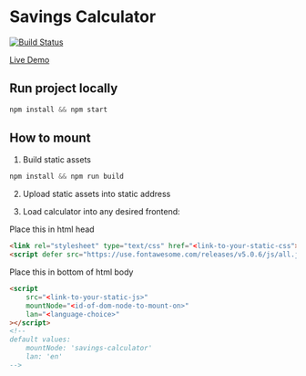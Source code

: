 # Savings Calculator
[![Build Status](https://travis-ci.org/PeterSkopal/savings-calculator.svg?branch=master)](https://travis-ci.org/PeterSkopal/savings-calculator)

[Live Demo](http://peterskopal.github.io/savings-calculator)

## Run project locally
```js
npm install && npm start
```

## How to mount

1. Build static assets
```js 
npm install && npm run build
```

2. Upload static assets into static address

3. Load calculator into any desired frontend:

Place this in html head
```html
<link rel="stylesheet" type="text/css" href="<link-to-your-static-css">
<script defer src="https://use.fontawesome.com/releases/v5.0.6/js/all.js"></script>
```

Place this in bottom of html body
```html
<script
    src="<link-to-your-static-js>"
    mountNode="<id-of-dom-node-to-mount-on>"
    lan="<language-choice>"
></script>
<!-- 
default values:
    mountNode: 'savings-calculator'
    lan: 'en'
-->
```
